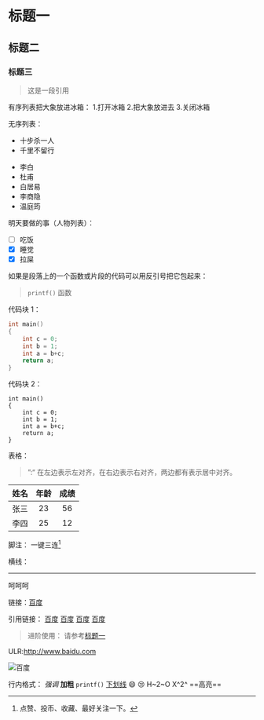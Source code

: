 # 标题一

## 标题二

### 标题三

> 这是一段引用

有序列表把大象放进冰箱： 
1.打开冰箱 
2.把大象放进去 
3.关闭冰箱

无序列表：

- 十步杀一人
- 千里不留行

* 李白
* 杜甫
* 白居易
* 李商隐
* 温庭筠

明天要做的事（人物列表）：

- [ ] 吃饭
- [x] 睡觉
- [x] 拉屎

如果是段落上的一个函数或片段的代码可以用反引号把它包起来：

> `printf()` 函数

代码块 1：

```c
int main()
{
    int c = 0;
    int b = 1;
    int a = b+c;
    return a;
}
```

代码块 2：

    int main()
    {
        int c = 0;
        int b = 1;
        int a = b+c;
        return a;
    }

表格：

> ”:“ 在左边表示左对齐，在右边表示右对齐，两边都有表示居中对齐。

| 姓名  | 年龄  | 成绩  |
| :---: | :---: | :---: |
| 张三  |  23   |  56   |
| 李四  |  25   |  12   |

脚注：
一键三连[^三连]

[^三连]: 点赞、投币、收藏、最好关注一下。

横线：

---

呵呵呵

链接：[百度](baidu.com "一个搜索引擎")

引用链接：
[百度][id]
[百度][id]
[百度][id]
[百度][id]

[id]: baidu.com "一个搜索引擎"

> 进阶使用：
> 请参考[标题一](#标题一)

ULR:http://www.baidu.com

![百度](http://static.runoob.com/images/runoob-logo.png "百度搜索")

行内格式：
_强调_
**加粗**
`printf()`
<u>下划线</U>
:smile:
:cry:
H~2~O
X^2^
==高亮==